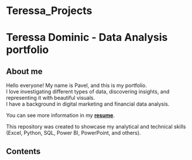 # Teressa_Projects

# Teressa Dominic - Data Analysis portfolio
## About me
Hello everyone! My name is Pavel, and this is my portfolio.<br>
I love investigating different types of data, discovering insights, and representing it with beautiful visuals.<br>
I have a background in digital marketing and financial data analysis.<br>

You can see more information in my [**resume**](https://github.com/Teressa99/Teressa_Projects/blob/Teressa99-resume/resume.pdf).

This repository was created to showcase my analytical and technical skills (Excel, Python, SQL, Power BI, PowerPoint, and others).
## Contents
